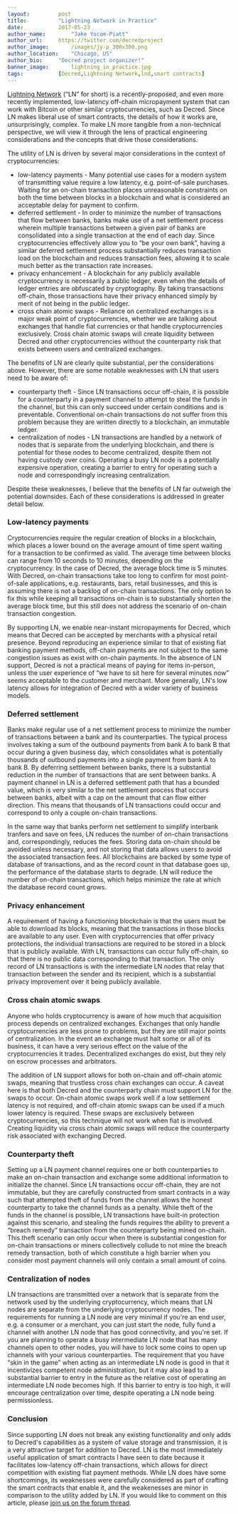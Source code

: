 ```yaml
---
layout:			post
title:			"Lightning Network in Practice"
date:			2017-05-23
author_name:		"Jake Yocom-Piatt"
author_url:		https://twitter.com/decredproject
author_image:		/images/jy-p_300x300.png
author_location:	"Chicago, US"
author_bio:		"Decred project organizer!"
banner_image:		lightning_in_practice.jpg
tags:			[Decred,Lightning Network,lnd,smart contracts]
---
```


[Lightning Network](https://lightning.network) (“LN” for short) is a recently-proposed, and even more recently implemented, low-latency off-chain micropayment system that can work with Bitcoin or other similar cryptocurrencies, such as Decred.  Since LN makes liberal use of smart contracts, the details of how it works are, unsurprisingly, complex.  To make LN more tangible from a non-technical perspective, we will view it through the lens of practical engineering considerations and the concepts that drive those considerations.

The utility of LN is driven by several major considerations in the context of cryptocurrencies:

+ low-latency payments - Many potential use cases for a modern system of transmitting value require a low latency, e.g. point-of-sale purchases.  Waiting for an on-chain transaction places unreasonable constraints on both the time between blocks in a blockchain and what is considered an acceptable delay for payment to confirm.
+ deferred settlement - In order to minimize the number of transactions that flow between banks, banks make use of a net settlement process wherein multiple transactions between a given pair of banks are consolidated into a single transaction at the end of each day.  Since cryptocurrencies effectively allow you to “be your own bank”, having a similar deferred settlement process substantially reduces transaction load on the blockchain and reduces transaction fees, allowing it to scale much better as the transaction rate increases.
+ privacy enhancement - A blockchain for any publicly available cryptocurrency is necessarily a public ledger, even when the details of ledger entries are obfuscated by cryptography.  By taking transactions off-chain, those transactions have their privacy enhanced simply by merit of not being in the public ledger.
+ cross chain atomic swaps - Reliance on centralized exchanges is a major weak point of cryptocurrencies, whether we are talking about exchanges that handle fiat currencies or that handle cryptocurrencies exclusively.  Cross chain atomic swaps will create liquidity between Decred and other cryptocurrencies without the counterparty risk that exists between users and centralized exchanges.

The benefits of LN are clearly quite substantial, per the considerations above.  However, there are some notable weaknesses with LN that users need to be aware of:

+ counterparty theft - Since LN transactions occur off-chain, it is possible for a counterparty in a payment channel to attempt to steal the funds in the channel, but this can only succeed under certain conditions and is preventable.  Conventional on-chain transactions do not suffer from this problem because they are written directly to a blockchain, an immutable ledger.
+ centralization of nodes - LN transactions are handled by a network of nodes that is separate from the underlying blockchain, and there is potential for these nodes to become centralized, despite them not having custody over coins.  Operating a busy LN node is a potentially expensive operation, creating a barrier to entry for operating such a node and correspondingly increasing centralization.

Despite these weaknesses, I believe that the benefits of LN far outweigh the potential downsides.  Each of these considerations is addressed in greater detail below.

<!--more-->

### Low-latency payments

Cryptocurrencies require the regular creation of blocks in a blockchain, which places a lower bound on the average amount of time spent waiting for a transaction to be confirmed as valid.  The average time between blocks can range from 10 seconds to 10 minutes, depending on the cryptocurrency.  In the case of Decred, the average block time is 5 minutes.  With Decred, on-chain transactions take too long to confirm for most point-of-sale applications, e.g. restaurants, bars, retail businesses, and this is assuming there is not a backlog of on-chain transactions.  The only option to fix this while keeping all transactions on-chain is to substantially shorten the average block time, but this still does not address the scenario of on-chain transaction congestion.

By supporting LN, we enable near-instant micropayments for Decred, which means that Decred can be accepted by merchants with a physical retail presence.  Beyond reproducing an experience similar to that of existing fiat banking payment methods, off-chain payments are not subject to the same congestion issues as exist with on-chain payments.  In the absence of LN support, Decred is not a practical means of paying for items in-person, unless the user experience of “we have to sit here for several minutes now” seems acceptable to the customer and merchant.  More generally, LN's low latency allows for integration of Decred with a wider variety of business models.

### Deferred settlement

Banks make regular use of a net settlement process to minimize the number of transactions between a bank and its counterparties.  The typical process involves taking a sum of the outbound payments from bank A to bank B that occur during a given business day, which consolidates what is potentially thousands of outbound payments into a single payment from bank A to bank B.  By deferring settlement between banks, there is a substantial reduction in the number of transactions that are sent between banks.  A payment channel in LN is a deferred settlement path that has a bounded value, which is very similar to the net settlement process that occurs between banks, albeit with a cap on the amount that can flow either direction.  This means that thousands of LN transactions could occur and correspond to only a couple on-chain transactions.

In the same way that banks perform net settlement to simplify interbank tranfers and save on fees, LN reduces the number of on-chain transactions and, correspondingly, reduces the fees.  Storing data on-chain should be avoided unless necessary, and not storing that data allows users to avoid the associated transaction fees.  All blockchains are backed by some type of database of transactions, and as the record count in that database goes up, the performance of the database starts to degrade.  LN will reduce the number of on-chain transactions, which helps minimize the rate at which the database record count grows.

### Privacy enhancement

A requirement of having a functioning blockchain is that the users must be able to download its blocks, meaning that the transactions in those blocks are available to any user.  Even with cryptocurrencies that offer privacy protections, the individual transactions are required to be stored in a block that is publicly available.  With LN, transactions can occur fully off-chain, so that there is no public data corresponding to that transaction.  The only record of LN transactions is with the intermediate LN nodes that relay that transaction between the sender and its recipient, which is a substantial privacy improvement over it being publicly available.

### Cross chain atomic swaps

Anyone who holds cryptocurrency is aware of how much that acquisition process depends on centralized exchanges.  Exchanges that only handle cryptocurrencies are less prone to problems, but they are still major points of centralization.  In the event an exchange must halt some or all of its business, it can have a very serious effect on the value of the cryptocurrencies it trades.  Decentralized exchanges do exist, but they rely on escrow processes and arbitrators.

The addition of LN support allows for both on-chain and off-chain atomic swaps, meaning that trustless cross chain exchanges can occur.  A caveat here is that both Decred and the counterparty chain must support LN for the swaps to occur.  On-chain atomic swaps work well if a low settlement latency is not required, and off-chain atomic swaps can be used if a much lower latency is required.  These swaps are exclusively between cryptocurrencies, so this technique will not work when fiat is involved.  Creating liquidity via cross chain atomic swaps will reduce the counterparty risk associated with exchanging Decred.

### Counterparty theft

Setting up a LN payment channel requires one or both counterparties to make an on-chain transaction and exchange some additional information to initialize the channel.  Since LN transactions occur off-chain, they are not immutable, but they are carefully constructed from smart contracts in a way such that attempted theft of funds from the channel allows the honest counterparty to take the channel funds as a penalty.  While theft of the funds in the channel is possible, LN transactions have built-in protection against this scenario, and stealing the funds requires the ability to prevent a “breach remedy” transaction from the counterparty being mined on-chain.  This theft scenario can only occur when there is substantial congestion for on-chain transactions or miners collectively collude to not mine the breach remedy transaction, both of which constitute a high barrier when you consider most payment channels will only contain a small amount of coins.

### Centralization of nodes

LN transactions are transmitted over a network that is separate from the network used by the underlying cryptocurrency, which means that LN nodes are separate from the underlying cryptocurrency nodes.  The requirements for running a LN node are very minimal if you're an end user, e.g. a consumer or a merchant, you can just start the node, fully fund a channel with another LN node that has good connectivity, and you're set.  If you are planning to operate a busy intermediate LN node that has many channels open to other nodes, you will have to lock some coins to open up channels with your various counterparties.  The requirement that you have “skin in the game” when acting as an intermediate LN node is good in that it incentivizes competent node administration, but it may also lead to a substantial barrier to entry in the future as the relative cost of operating an intermediate LN node becomes high.  If this barrier to entry is too high, it will encourage centralization over time, despite operating a LN node being permissionless.

### Conclusion

Since supporting LN does not break any existing functionality and only adds to Decred's capabilities as a system of value storage and transmission, it is a very attractive target for addition to Decred.  LN is the most immediately useful application of smart contracts I have seen to date because it facilitates low-latency off-chain transactions, which allows for direct competition with existing fiat payment methods.  While LN does have some shortcomings, its weaknesses were carefully considered as part of crafting the smart contracts that enable it, and the weakenesses are minor in comparison to the utility added by LN.  If you would like to comment on this article, please [join us on the forum thread](https://forum.decred.org/threads/lightning-network-in-practice.5377/).

